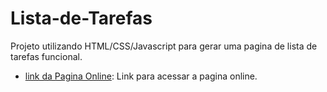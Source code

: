 # Lista-de-Tarefas
Projeto utilizando HTML/CSS/Javascript para gerar uma pagina de lista de tarefas funcional.

- [link da Pagina Online](https://brunoarrudas.github.io/Lista-de-Tarefas/): Link para acessar a pagina online.